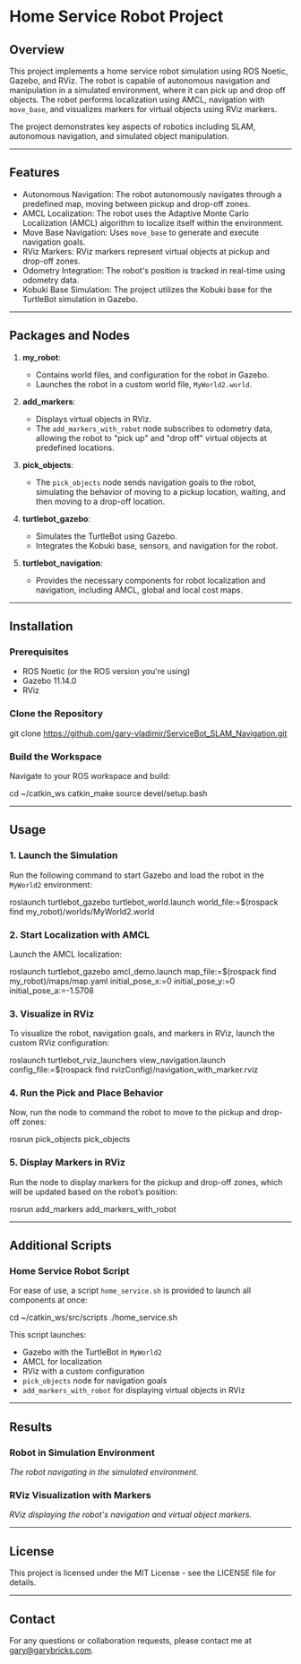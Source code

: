 # Home Service Robot Project

## Overview

This project implements a home service robot simulation using ROS Noetic, Gazebo, and RViz. The robot is capable of autonomous navigation and manipulation in a simulated environment, where it can pick up and drop off objects. The robot performs localization using AMCL, navigation with `move_base`, and visualizes markers for virtual objects using RViz markers.

The project demonstrates key aspects of robotics including SLAM, autonomous navigation, and simulated object manipulation.

---

## Features

- Autonomous Navigation: The robot autonomously navigates through a predefined map, moving between pickup and drop-off zones.
- AMCL Localization: The robot uses the Adaptive Monte Carlo Localization (AMCL) algorithm to localize itself within the environment.
- Move Base Navigation: Uses `move_base` to generate and execute navigation goals.
- RViz Markers: RViz markers represent virtual objects at pickup and drop-off zones.
- Odometry Integration: The robot's position is tracked in real-time using odometry data.
- Kobuki Base Simulation: The project utilizes the Kobuki base for the TurtleBot simulation in Gazebo.

---

## Packages and Nodes

1. **my_robot**:
   - Contains world files, and configuration for the robot in Gazebo.
   - Launches the robot in a custom world file, `MyWorld2.world`.

2. **add_markers**:
   - Displays virtual objects in RViz.
   - The `add_markers_with_robot` node subscribes to odometry data, allowing the robot to "pick up" and "drop off" virtual objects at predefined locations.
   
3. **pick_objects**:
   - The `pick_objects` node sends navigation goals to the robot, simulating the behavior of moving to a pickup location, waiting, and then moving to a drop-off location.

4. **turtlebot_gazebo**:
   - Simulates the TurtleBot using Gazebo.
   - Integrates the Kobuki base, sensors, and navigation for the robot.

5. **turtlebot_navigation**:
   - Provides the necessary components for robot localization and navigation, including AMCL, global and local cost maps.

---

## Installation

### Prerequisites

- ROS Noetic (or the ROS version you're using)
- Gazebo 11.14.0
- RViz

### Clone the Repository

git clone https://github.com/gary-vladimir/ServiceBot_SLAM_Navigation.git

### Build the Workspace

Navigate to your ROS workspace and build:

cd ~/catkin_ws
catkin_make
source devel/setup.bash

---

## Usage

### 1. Launch the Simulation

Run the following command to start Gazebo and load the robot in the `MyWorld2` environment:

roslaunch turtlebot_gazebo turtlebot_world.launch world_file:=$(rospack find my_robot)/worlds/MyWorld2.world

### 2. Start Localization with AMCL

Launch the AMCL localization:

roslaunch turtlebot_gazebo amcl_demo.launch map_file:=$(rospack find my_robot)/maps/map.yaml initial_pose_x:=0 initial_pose_y:=0 initial_pose_a:=-1.5708

### 3. Visualize in RViz

To visualize the robot, navigation goals, and markers in RViz, launch the custom RViz configuration:

roslaunch turtlebot_rviz_launchers view_navigation.launch config_file:=$(rospack find rvizConfig)/navigation_with_marker.rviz

### 4. Run the Pick and Place Behavior

Now, run the node to command the robot to move to the pickup and drop-off zones:

rosrun pick_objects pick_objects

### 5. Display Markers in RViz

Run the node to display markers for the pickup and drop-off zones, which will be updated based on the robot’s position:

rosrun add_markers add_markers_with_robot

---

## Additional Scripts

### Home Service Robot Script

For ease of use, a script `home_service.sh` is provided to launch all components at once:

cd ~/catkin_ws/src/scripts
./home_service.sh

This script launches:
- Gazebo with the TurtleBot in `MyWorld2`
- AMCL for localization
- RViz with a custom configuration
- `pick_objects` node for navigation goals
- `add_markers_with_robot` for displaying virtual objects in RViz

---

## Results

### Robot in Simulation Environment

*The robot navigating in the simulated environment.*

### RViz Visualization with Markers

*RViz displaying the robot's navigation and virtual object markers.*

---

## License

This project is licensed under the MIT License - see the LICENSE file for details.

---

## Contact

For any questions or collaboration requests, please contact me at gary@garybricks.com.


